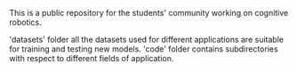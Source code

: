 This is a public repository for the students' community working on cognitive robotics.

'datasets' folder all the datasets used for different applications are suitable for training and testing new models.
'code' folder contains subdirectories with respect to different fields of application.
